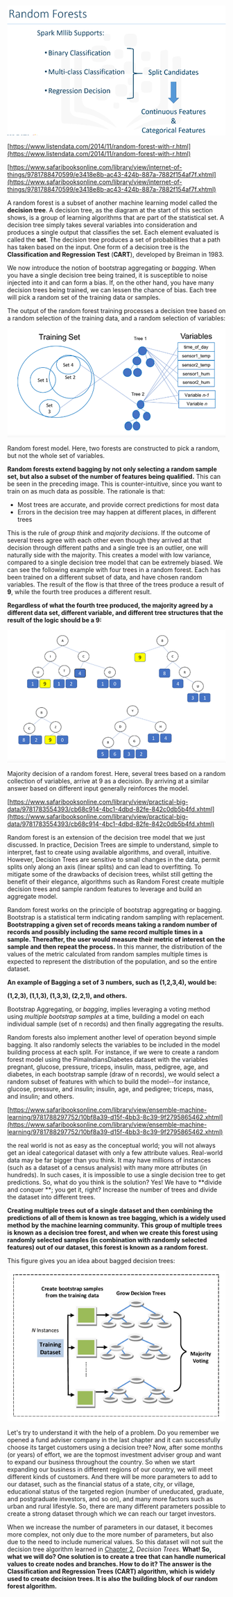 ![](/assets/rf1.png)

[https://www.listendata.com/2014/11/random-forest-with-r.html](https://www.listendata.com/2014/11/random-forest-with-r.html)

[https://www.safaribooksonline.com/library/view/internet-of-things/9781788470599/e3418e8b-ac43-424b-887a-7882f154af7f.xhtml](https://www.safaribooksonline.com/library/view/internet-of-things/9781788470599/e3418e8b-ac43-424b-887a-7882f154af7f.xhtml)

A random forest is a subset of another machine learning model called the **decision tree**. A decision tree, as the diagram at the start of this section shows, is a group of learning algorithms that are part of the statistical set. A decision tree simply takes several variables into consideration and produces a single output that classifies the set. Each element evaluated is called the **set**. The decision tree produces a set of probabilities that a path has taken based on the input. One form of a decision tree is the **Classification and Regression Test** \(**CART**\), developed by Breiman in 1983.

We now introduce the notion of bootstrap aggregating or _bagging_. When you have a single decision tree being trained, it is susceptible to noise injected into it and can form a bias. If, on the other hand, you have many decision trees being trained, we can lessen the chance of bias. Each tree will pick a random set of the training data or samples.

The output of the random forest training processes a decision tree based on a random selection of the training data, and a random selection of variables:

![](/assets/rf2.png)

Random forest model. Here, two forests are constructed to pick a random, but not the whole set of variables.

**Random forests extend bagging by not only selecting a random sample set, but also a subset of the number of features being qualified.** This can be seen in the preceding image. This is counter-intuitive, since you want to train on as much data as possible. The rationale is that:

* Most trees are accurate, and provide correct predictions for most data
* Errors in the decision tree may happen at different places, in different trees

This is the rule of _group think_ and _majority decisions_. If the outcome of several trees agree with each other even though they arrived at that decision through different paths and a single tree is an outlier, one will naturally side with the majority. This creates a model with low variance, compared to a single decision tree model that can be extremely biased. We can see the following example with four trees in a random forest. Each has been trained on a different subset of data, and have chosen random variables. The result of the flow is that three of the trees produce a result of **9**, while the fourth tree produces a different result.

**Regardless of what the fourth tree produced, the majority agreed by a different data set, different variable, and different tree structures that the result of the logic should be a 9:**

![](/assets/rf3.png)

Majority decision of a random forest. Here, several trees based on a random collection of variables, arrive at 9 as a decision. By arriving at a similar answer based on different input generally reinforces the model.

[https://www.safaribooksonline.com/library/view/practical-big-data/9781783554393/cb68c914-4bc1-4dbd-82fe-842c0db5b4fd.xhtml](https://www.safaribooksonline.com/library/view/practical-big-data/9781783554393/cb68c914-4bc1-4dbd-82fe-842c0db5b4fd.xhtml)

Random forest is an extension of the decision tree model that we just discussed. In practice, Decision Trees are simple to understand, simple to interpret, fast to create using available algorithms, and overall, intuitive. However, Decision Trees are sensitive to small changes in the data, permit splits only along an axis \(linear splits\) and can lead to overfitting. To mitigate some of the drawbacks of decision trees, whilst still getting the benefit of their elegance, algorithms such as Random Forest create multiple decision trees and sample random features to leverage and build an aggregate model.

Random forest works on the principle of bootstrap aggregating or bagging. Bootstrap is a statistical term indicating random sampling with replacement. **Bootstrapping a given set of records means taking a random number of records and possibly including the same record multiple times in a sample. Thereafter, the user would measure their metric of interest on the sample and then repeat the process.** In this manner, the distribution of the values of the metric calculated from random samples multiple times is expected to represent the distribution of the population, and so the entire dataset.

**An example of Bagging a set of 3 numbers, such as \(1,2,3,4\), would be:**

**\(1,2,3\), \(1,1,3\), \(1,3,3\), \(2,2,1\), and others.**

Bootstrap Aggregating, or _bagging_, implies leveraging a voting method using _multiple bootstrap samples_ at a time, building a model on each individual sample \(set of n records\) and then finally aggregating the results.

Random forests also implement another level of operation beyond simple bagging. It also randomly selects the variables to be included in the model building process at each split. For instance, if we were to create a random forest model using the PimaIndiansDiabetes dataset with the variables pregnant, glucose, pressure, triceps, insulin, mass, pedigree, age, and diabetes, in each bootstrap sample \(draw of n records\), we would select a random subset of features with which to build the model--for instance, glucose, pressure, and insulin; insulin, age, and pedigree; triceps, mass, and insulin; and others.

[https://www.safaribooksonline.com/library/view/ensemble-machine-learning/9781788297752/10bf8a39-d15f-4bb3-8c39-9f2795865462.xhtml](https://www.safaribooksonline.com/library/view/ensemble-machine-learning/9781788297752/10bf8a39-d15f-4bb3-8c39-9f2795865462.xhtml)

the real world is not as easy as the conceptual world; you will not always get an ideal categorical dataset with only a few attribute values. Real-world data may be far bigger than you think. It may have millions of instances \(such as a dataset of a census analysis\) with many more attributes \(in hundreds\). In such cases, it is impossible to use a single decision tree to get predictions. So, what do you think is the solution? Yes! We have to **divide and conquer **; you get it, right? Increase the number of trees and divide the dataset into different trees.

**Creating multiple trees out of a single dataset and then combining the predictions of all of them is known as tree bagging, which is a widely used method by the machine learning community. This group of multiple trees is known as a decision tree forest, and when we create this forest using randomly selected samples \(in combination with randomly selected features\) out of our dataset, this forest is known as a random forest.**

This figure gives you an idea about bagged decision trees:

![](/assets/Rf4.png)

Let's try to understand it with the help of a problem. Do you remember we opened a fund adviser company in the last chapter and it can successfully choose its target customers using a decision tree? Now, after some months \(or years\) of effort, we are the topmost investment adviser group and want to expand our business throughout the country. So when we start expanding our business in different regions of our country, we will meet different kinds of customers. And there will be more parameters to add to our dataset, such as the financial status of a state, city, or village, educational status of the targeted region \(number of uneducated, graduate, and postgraduate investors, and so on\), and many more factors such as urban and rural lifestyle. So, there are many different parameters possible to create a strong dataset through which we can reach our target investors.

When we increase the number of parameters in our dataset, it becomes more complex, not only due to the more number of parameters, but also due to the need to include numerical values. So this dataset will not suit the decision tree algorithm learned in [Chapter 2](https://www.safaribooksonline.com/library/view/ensemble-machine-learning/9781788297752/d0e712f5-cbda-4311-91b0-69eecadff995.xhtml), _Decision Trees_. **What! So, what we will do? One solution is to create a tree that can handle numerical values to create nodes and branches. How to do it? The answer is the Classification and Regression Trees \(CART\) algorithm, which is widely used to create decision trees. It is also the building block of our random forest algorithm.**

